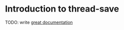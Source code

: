# Introduction to thread-save

TODO: write [great documentation](http://jacobian.org/writing/what-to-write/)
